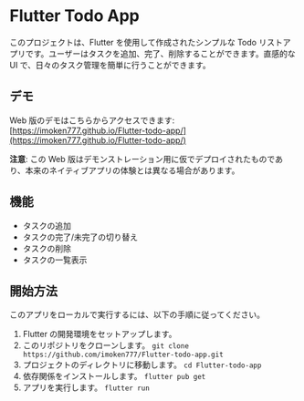 # Flutter Todo App

このプロジェクトは、Flutter を使用して作成されたシンプルな Todo リストアプリです。ユーザーはタスクを追加、完了、削除することができます。直感的な UI で、日々のタスク管理を簡単に行うことができます。

## デモ

Web 版のデモはこちらからアクセスできます: [https://imoken777.github.io/Flutter-todo-app/](https://imoken777.github.io/Flutter-todo-app/)

**注意**: この Web 版はデモンストレーション用に仮でデプロイされたものであり、本来のネイティブアプリの体験とは異なる場合があります。

## 機能

- タスクの追加
- タスクの完了/未完了の切り替え
- タスクの削除
- タスクの一覧表示

## 開始方法

このアプリをローカルで実行するには、以下の手順に従ってください。

1. Flutter の開発環境をセットアップします。
2. このリポジトリをクローンします。
   `git clone https://github.com/imoken777/Flutter-todo-app.git`
3. プロジェクトのディレクトリに移動します。
   `cd Flutter-todo-app`
4. 依存関係をインストールします。
   `flutter pub get`
5. アプリを実行します。
   `flutter run`

